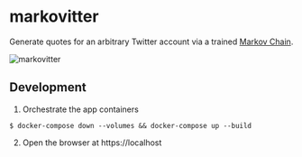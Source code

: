# markovitter

Generate quotes for an arbitrary Twitter account via a trained [Markov Chain](https://en.wikipedia.org/wiki/Markov_chain).

![markovitter](https://i.imgur.com/TU6aIoh.png)

## Development

1. Orchestrate the app containers

```
$ docker-compose down --volumes && docker-compose up --build
```

2. Open the browser at https://localhost
